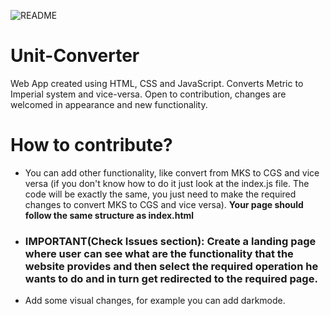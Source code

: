 
  ![README](https://user-images.githubusercontent.com/69980616/208686456-60232190-6acb-4cbb-9b2f-1bee6a31b49c.gif)




# Unit-Converter
Web App created using HTML, CSS and JavaScript. Converts Metric to Imperial system and vice-versa.
Open to contribution, changes are welcomed in appearance and new functionality.

# How to contribute?
* You can add other functionality, like convert from MKS to CGS and vice versa (if you don't know how to do it just look at the index.js file. The code will be exactly the same, you just need to make the required changes to convert MKS to CGS and vice versa). **Your page should follow the same structure as index.html**
* ### IMPORTANT(Check Issues section): Create a landing page where user can see what are the functionality that the website provides and then select the required operation he wants to do and in turn get redirected to the required page.
* Add some visual changes, for example you can add darkmode. 
